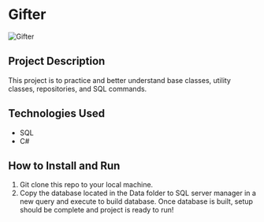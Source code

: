 # Gifter

![Gifter](https://user-images.githubusercontent.com/106875994/230655946-782b6ac4-0adf-4a78-9799-79a14aa0bbfd.png)

## Project Description

This project is to practice and better understand base classes, utility classes, repositories,  and SQL commands.

## Technologies Used

- SQL
- C#

## How to Install and Run

1. Git clone this repo to your local machine.
2. Copy the database located in the Data folder to SQL server manager in a new query and execute to build database. Once database is built, setup should be complete and project is ready to run!
